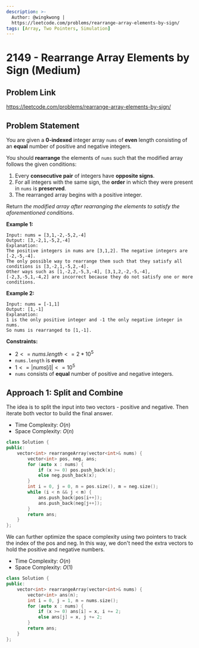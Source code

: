 ```yaml
---
description: >-
  Author: @wingkwong |
  https://leetcode.com/problems/rearrange-array-elements-by-sign/
tags: [Array, Two Pointers, Simulation]
---
```


# 2149 - Rearrange Array Elements by Sign (Medium)

## Problem Link

https://leetcode.com/problems/rearrange-array-elements-by-sign/

## Problem Statement

You are given a **0-indexed** integer array `nums` of **even** length consisting of an **equal** number of positive and negative integers.

You should **rearrange** the elements of `nums` such that the modified array follows the given conditions:

1. Every **consecutive pair** of integers have **opposite signs**.
2. For all integers with the same sign, the **order** in which they were present in `nums` is **preserved**.
3. The rearranged array begins with a positive integer.

Return _the modified array after rearranging the elements to satisfy the aforementioned conditions_.

**Example 1:**

```
Input: nums = [3,1,-2,-5,2,-4]
Output: [3,-2,1,-5,2,-4]
Explanation:
The positive integers in nums are [3,1,2]. The negative integers are [-2,-5,-4].
The only possible way to rearrange them such that they satisfy all conditions is [3,-2,1,-5,2,-4].
Other ways such as [1,-2,2,-5,3,-4], [3,1,2,-2,-5,-4], [-2,3,-5,1,-4,2] are incorrect because they do not satisfy one or more conditions.  
```

**Example 2:**

```
Input: nums = [-1,1]
Output: [1,-1]
Explanation:
1 is the only positive integer and -1 the only negative integer in nums.
So nums is rearranged to [1,-1].
```

**Constraints:**

* $2 <= nums.length <= 2 * 10^5$
* `nums.length` is **even**
* $1 <= |nums[i]| <= 10^5$
* `nums` consists of **equal** number of positive and negative integers.

## Approach 1: Split and Combine

The idea is to split the input into two vectors - positive and negative. Then iterate both vector to build the final answer.

- Time Complexity: $O(n)$
- Space Complexity: $O(n)$

<Tabs>
<TabItem value="cpp" label="C++">
<SolutionAuthor name="@wingkwong"/>

```cpp
class Solution {
public:
    vector<int> rearrangeArray(vector<int>& nums) {
        vector<int> pos, neg, ans;
        for (auto x : nums) {
            if (x >= 0) pos.push_back(x);
            else neg.push_back(x);
        }
        int i = 0, j = 0, n = pos.size(), m = neg.size();
        while (i < n && j < m) {
            ans.push_back(pos[i++]);
            ans.push_back(neg[j++]);
        }
        return ans;
    }
};
```


</TabItem>
</Tabs>

We can further optimize the space complexity using two pointers to track the index of the pos and neg. In this way, we don't need the extra vectors to hold the positive and negative numbers.

- Time Complexity: $O(n)$
- Space Complexity: $O(1)$

<Tabs>
<TabItem value="cpp" label="C++">
<SolutionAuthor name="@wingkwong"/>

```cpp
class Solution {
public:
    vector<int> rearrangeArray(vector<int>& nums) {
        vector<int> ans(n);
        int i = 0, j = 1, n = nums.size();
        for (auto x : nums) {
            if (x >= 0) ans[i] = x, i += 2;
            else ans[j] = x, j += 2;
        }
        return ans;
    }
};
```

</TabItem>
</Tabs>